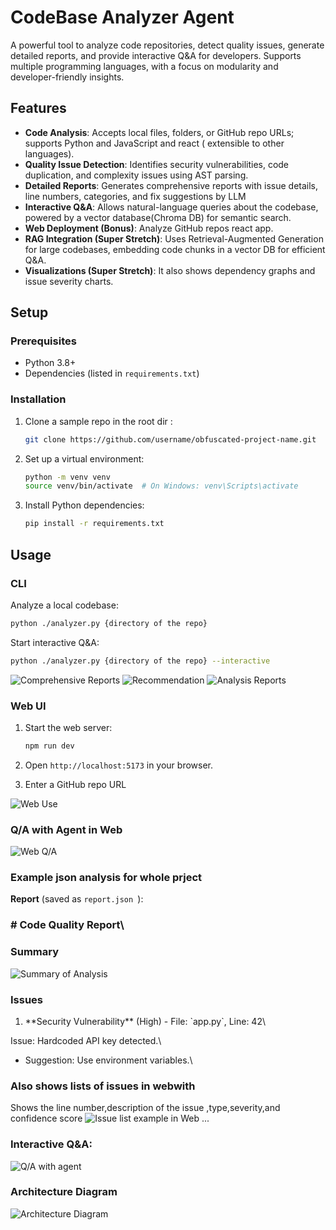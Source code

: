 # CodeBase Analyzer Agent

A powerful tool to analyze code repositories, detect quality issues, generate detailed reports, and provide interactive Q&A for developers. Supports multiple programming languages, with a focus on modularity and developer-friendly insights.

## Features

- **Code Analysis**: Accepts local files, folders, or GitHub repo URLs; supports Python and JavaScript and react  ( extensible to other languages).
- **Quality Issue Detection**: Identifies security vulnerabilities, code duplication, and complexity issues using AST parsing.
- **Detailed Reports**: Generates comprehensive reports with issue details, line numbers, categories, and fix suggestions by LLM 
- **Interactive Q&A**: Allows natural-language queries about the codebase, powered by a vector database(Chroma DB) for semantic search.
- **Web Deployment (Bonus)**: Analyze GitHub repos react app.
- **RAG Integration (Super Stretch)**: Uses Retrieval-Augmented Generation for large codebases, embedding code chunks in a vector DB for efficient Q&A.
- **Visualizations (Super Stretch)**: It also shows dependency graphs and issue severity charts.

## Setup

### Prerequisites

- Python 3.8+
- Dependencies (listed in `requirements.txt`)

### Installation

1. Clone a sample repo in the root dir :

   ```bash
   git clone https://github.com/username/obfuscated-project-name.git
   ```

2. Set up a virtual environment:

   ```bash
   python -m venv venv
   source venv/bin/activate  # On Windows: venv\Scripts\activate
   ```

3. Install Python dependencies:

   ```bash
   pip install -r requirements.txt
   ```


## Usage

### CLI

Analyze a local codebase:

```bash
python ./analyzer.py {directory of the repo} 
```


Start interactive Q&A:

```bash
python ./analyzer.py {directory of the repo} --interactive
```

![Comprehensive Reports](images/com-rep.png)
![Recommendation](images/rec.png)
![Analysis Reports](images/rep2.png)


### Web UI

1. Start the web server:

   ```bash
   npm run dev
   ```

2. Open `http://localhost:5173` in your browser.

3. Enter a GitHub repo URL 

![Web Use](images/webuse.png)

### Q/A with Agent in Web
![Web Q/A](images/webqa.png.png)

### Example json analysis for whole prject

**Report** (saved as `report.json `):

### # Code Quality Report\\

### Summary
![Summary of Analysis](images/summary.png)

### Issues
1. \*\*Security Vulnerability\*\* (High) - File: \`app.py\`, Line: 42\\

Issue: Hardcoded API key detected.\\

- Suggestion: Use environment variables.\

### Also shows lists of  issues in webwith 
Shows the line number,description of the issue ,type,severity,and confidence score
![Issue list example in Web](images/issuelist.png)
     ...

### **Interactive Q&A**:
![Q/A with agent](images/qa.png)


### Architecture Diagram

![Architecture Diagram](images/arch.png)
